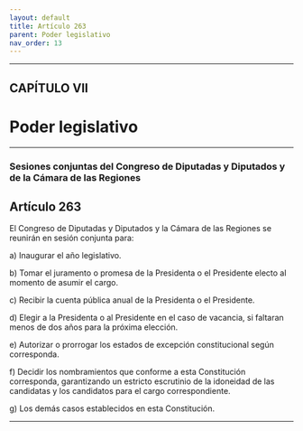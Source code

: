 ```yaml
---
layout: default
title: Artículo 263
parent: Poder legislativo
nav_order: 13
---
```


---

## CAPÍTULO VII
# Poder legislativo

---

### Sesiones conjuntas del Congreso de Diputadas y Diputados y de la Cámara de las Regiones

## Artículo 263

El Congreso de Diputadas y Diputados y la Cámara de las Regiones se reunirán en sesión conjunta para:

a) Inaugurar el año legislativo.

b) Tomar el juramento o promesa de la Presidenta o el Presidente electo al momento de asumir el cargo.

c) Recibir la cuenta pública anual de la Presidenta o el Presidente.

d) Elegir a la Presidenta o al Presidente en el caso de vacancia, si faltaran menos de dos años para la próxima elección.

e) Autorizar o prorrogar los estados de excepción constitucional según corresponda.

f) Decidir los nombramientos que conforme a esta Constitución corresponda, garantizando un estricto escrutinio de la idoneidad de las candidatas y los candidatos para el cargo correspondiente.

g) Los demás casos establecidos en esta Constitución.

---
